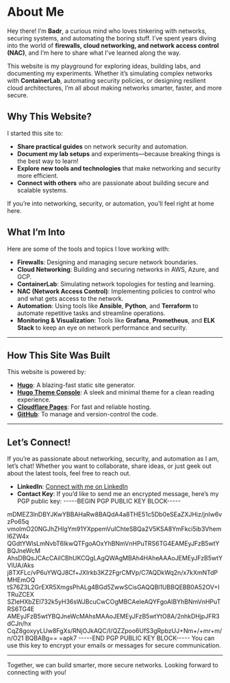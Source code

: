 # About Me

Hey there! I’m **Badr**, a curious mind who loves tinkering with networks, securing systems, and automating the boring stuff. I’ve spent years diving into the world of **firewalls, cloud networking, and network access control (NAC)**, and I’m here to share what I’ve learned along the way.

This website is my playground for exploring ideas, building labs, and documenting my experiments. Whether it’s simulating complex networks with **ContainerLab**, automating security policies, or designing resilient cloud architectures, I’m all about making networks smarter, faster, and more secure.

## Why This Website?

I started this site to:
- **Share practical guides** on network security and automation.
- **Document my lab setups** and experiments—because breaking things is the best way to learn!
- **Explore new tools and technologies** that make networking and security more efficient.
- **Connect with others** who are passionate about building secure and scalable systems.

If you’re into networking, security, or automation, you’ll feel right at home here.

## What I’m Into

Here are some of the tools and topics I love working with:
- **Firewalls**: Designing and managing secure network boundaries.
- **Cloud Networking**: Building and securing networks in AWS, Azure, and GCP.
- **ContainerLab**: Simulating network topologies for testing and learning.
- **NAC (Network Access Control)**: Implementing policies to control who and what gets access to the network.
- **Automation**: Using tools like **Ansible**, **Python**, and **Terraform** to automate repetitive tasks and streamline operations.
- **Monitoring & Visualization**: Tools like **Grafana**, **Prometheus**, and **ELK Stack** to keep an eye on network performance and security.

---

## How This Site Was Built

This website is powered by:
- **[Hugo](https://gohugo.io/)**: A blazing-fast static site generator.
- **[Hugo Theme Console](https://github.com/mrmierzejewski/hugo-theme-console)**: A sleek and minimal theme for a clean reading experience.
- **[Cloudflare Pages](https://pages.cloudflare.com/)**: For fast and reliable hosting.
- **[GitHub](https://github.com/)**: To manage and version-control the code.

---

## Let’s Connect!

If you’re as passionate about networking, security, and automation as I am, let’s chat! Whether you want to collaborate, share ideas, or just geek out about the latest tools, feel free to reach out.

- **LinkedIn**: [Connect with me on LinkedIn](https://www.linkedin.com/in/bbouazizen)
- **Contact Key**: If you’d like to send me an encrypted message, here’s my PGP public key:
-----BEGIN PGP PUBLIC KEY BLOCK-----

mDMEZ3lnDBYJKwYBBAHaRw8BAQdA4a8THE51c5Db0eSEaZXJHiz/jnIw6vzPo65q
vmolmO20NGJhZHIgYm91YXppemVuIChteSBQa2V5KSA8YmFkci5ib3Vheml6ZW4x
QGdtYWlsLmNvbT6IkwQTFgoAOxYhBNmVnHPuTRS6TG4EAMEyJFzB5wtYBQJneWcM
AhsDBQsJCAcCAiICBhUKCQgLAgQWAgMBAh4HAheAAAoJEMEyJFzB5wtYVlUA/Aks
j8TXFLc/vP6uYWQJ8Cf+JXIrkb3KZ2FgrCMVp/C7AQDkWq2n/x7kXmNTdPMHEmOQ
tS76Z3L2GrEXR5XmgsPhALg4BGd5ZwwSCisGAQQBl1UBBQEBB0A52OV+ITRuZCEX
SZleHXbZEl732k5yH36sWJBcuCwCOgMBCAeIeAQYFgoAIBYhBNmVnHPuTRS6TG4E
AMEyJFzB5wtYBQJneWcMAhsMAAoJEMEyJFzB5wtYtO8A/2nhkDHjpJFR3dCJn/hx
CqZ8goxyyLUw8FgXs/RNjOJkAQC/I/QZZpoo6UfS3gRpbzUJ+Nm+/+mr+m/n/O21
BQBABg==
=apk7
-----END PGP PUBLIC KEY BLOCK-----
You can use this key to encrypt your emails or messages for secure communication.

---

Together, we can build smarter, more secure networks. Looking forward to connecting with you!

